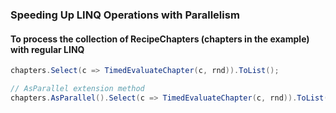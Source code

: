 ﻿### Speeding Up LINQ Operations with Parallelism

#### To process the collection of RecipeChapters (chapters in the example) with regular LINQ
```csharp
chapters.Select(c => TimedEvaluateChapter(c, rnd)).ToList();

// AsParallel extension method
chapters.AsParallel().Select(c => TimedEvaluateChapter(c, rnd)).ToList();

```

#### 